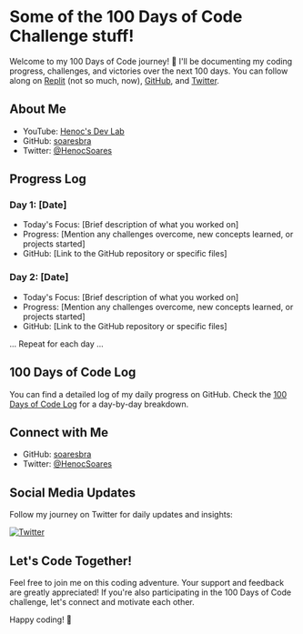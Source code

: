 # Some of the 100 Days of Code Challenge stuff!

Welcome to my 100 Days of Code journey! 🚀 I'll be documenting my coding progress, challenges, and victories over the next 100 days. You can follow along on [Replit](https://replit.com/learn/100-days-of-python?utm_medium=referral&utm_campaign=100_days_of_code_python) (not so much, now), [GitHub](https://github.com/soaresbra/100-days-of-code), and [Twitter](https://twitter.com/HenocSoares).

## About Me
- YouTube: [Henoc's Dev Lab](https://www.youtube.com/@HenocSoares)
- GitHub: [soaresbra](https://github.com/soaresbra)
- Twitter: [@HenocSoares](https://twitter.com/HenocSoares)

## Progress Log

### Day 1: [Date]

- Today's Focus: [Brief description of what you worked on]
- Progress: [Mention any challenges overcome, new concepts learned, or projects started]
- GitHub: [Link to the GitHub repository or specific files]

### Day 2: [Date]

- Today's Focus: [Brief description of what you worked on]
- Progress: [Mention any challenges overcome, new concepts learned, or projects started]
- GitHub: [Link to the GitHub repository or specific files]

... Repeat for each day ...

## 100 Days of Code Log

You can find a detailed log of my daily progress on GitHub. Check the [100 Days of Code Log](https://github.com/soaresbra/100-days-of-code/blob/main/log.md) for a day-by-day breakdown.

## Connect with Me

- GitHub: [soaresbra](https://github.com/soaresbra)
- Twitter: [@HenocSoares](https://twitter.com/HenocSoares)

## Social Media Updates

Follow my journey on Twitter for daily updates and insights:

[![Twitter](path/to/twitter_icon.png)](https://twitter.com/HenocSoares)

## Let's Code Together!

Feel free to join me on this coding adventure. Your support and feedback are greatly appreciated! If you're also participating in the 100 Days of Code challenge, let's connect and motivate each other.

Happy coding! 🎉
